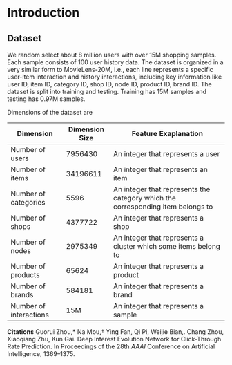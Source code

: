 # Introduction
## Dataset
We random select about 8 million users with over 15M shopping samples. Each sample consists of 100 user history data. The dataset is organized in a very similar form to MovieLens-20M, i.e., each line represents a specific user-item interaction and history interactions, including key information like user ID, item ID, category ID, shop ID, node ID, product ID, brand ID. The dataset is split into training and testing. Training has 15M samples and testing has 0.97M samples.

Dimensions of the dataset are

| Dimension            | Dimension Size | Feature Exaplanation|
|----------------------|----------------|---------------------|
| Number of users      | 7956430        |An integer that represents a user|
| Number of items      | 34196611       |An integer that represents an item|
| Number of categories | 5596           |An integer that represents the category which the corresponding item belongs to|
| Number of shops      | 4377722        |An integer that represents a shop |
| Number of nodes      | 2975349        |An integer that represents a cluster which some items belong to|
| Number of products   | 65624          |An integer that represents a product|
| Number of brands     | 584181         |An integer that represents a brand|
| Number of interactions| 15M          |An integer that represents a sample|

**Citations**
Guorui Zhou,* Na Mou,† Ying Fan, Qi Pi, Weijie Bian,. Chang Zhou, Xiaoqiang Zhu, Kun Gai. Deep Interest Evolution Network for Click-Through Rate Prediction. In Proceedings of the 28th _AAAI_ Conference on Artificial Intelligence, 1369–1375.